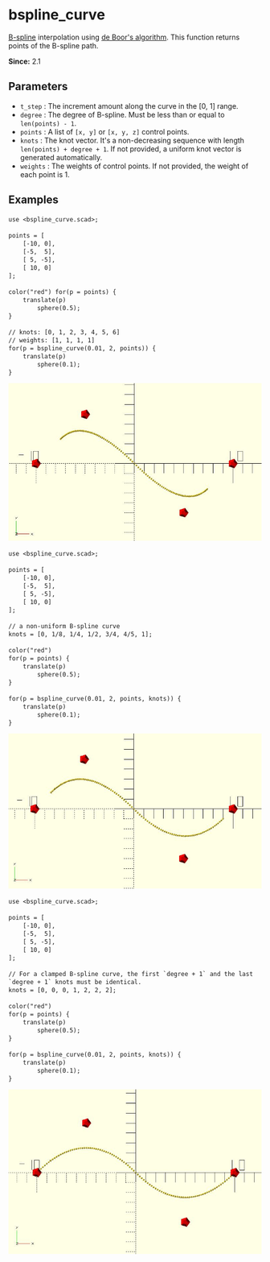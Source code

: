 # bspline_curve

[B-spline](https://en.wikipedia.org/wiki/B-spline) interpolation using [de Boor's algorithm](https://en.wikipedia.org/wiki/De_Boor%27s_algorithm). This function returns points of the B-spline path. 

**Since:** 2.1

## Parameters

- `t_step` : The increment amount along the curve in the [0, 1] range.
- `degree` : The degree of B-spline. Must be less than or equal to `len(points) - 1`.
- `points` : A list of `[x, y]` or `[x, y, z]` control points. 
- `knots` : The knot vector. It's a non-decreasing sequence with length `len(points) + degree + 1`. If not provided, a uniform knot vector is generated automatically.
- `weights` : The weights of control points. If not provided, the weight of each point is 1.

## Examples

    use <bspline_curve.scad>;
    
	points = [
		[-10, 0],
		[-5,  5],
		[ 5, -5],
		[ 10, 0]
	];

	color("red") for(p = points) {
		translate(p) 
			sphere(0.5);
	}

    // knots: [0, 1, 2, 3, 4, 5, 6]
	// weights: [1, 1, 1, 1]
	for(p = bspline_curve(0.01, 2, points)) {
		translate(p) 
			sphere(0.1);
	}

![bspline_curve](images/lib3x-bspline_curve-1.JPG)

    use <bspline_curve.scad>;
    
	points = [
		[-10, 0],
		[-5,  5],
		[ 5, -5],
		[ 10, 0]
	];

    // a non-uniform B-spline curve
    knots = [0, 1/8, 1/4, 1/2, 3/4, 4/5, 1];
    
	color("red") 
	for(p = points) {
		translate(p) 
			sphere(0.5);
	}

	for(p = bspline_curve(0.01, 2, points, knots)) {
		translate(p) 
			sphere(0.1);
	}

![bspline_curve](images/lib3x-bspline_curve-2.JPG)

	use <bspline_curve.scad>;
		
	points = [
		[-10, 0],
		[-5,  5],
		[ 5, -5],
		[ 10, 0]
	];

	// For a clamped B-spline curve, the first `degree + 1` and the last `degree + 1` knots must be identical.
	knots = [0, 0, 0, 1, 2, 2, 2];

	color("red") 
	for(p = points) {
		translate(p) 
			sphere(0.5);
	}

	for(p = bspline_curve(0.01, 2, points, knots)) {
		translate(p) 
			sphere(0.1);
	}

![bspline_curve](images/lib3x-bspline_curve-3.JPG)
